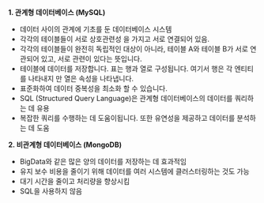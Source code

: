 **1. 관계형 데이터베이스 (MySQL)**

- 데이터 사이의 관계에 기초를 둔 데이터베이스 시스템
- 각각의 테이블들이 서로 상호관련성 을 가지고 서로 연결되어 있음.
- 각각의 테이블들이 완전히 독립적인 대상이 아니라, 테이블 A와 테이블 B가 서로 연관되어 있고, 서로 관련이 있다는 뜻입니다.
- 테이블에 데이터를 저장합니다. 표는 행과 열로 구성됩니다. 여기서 행은 각 엔티티를 나타내지 만 열은 속성을 나타냅니다.
- 표준화하여 데이터 중복성을 최소화 할 수 있습니다.
- SQL (Structured Query Language)은 관계형 데이터베이스의 데이터를 쿼리하는 데 유용
- 복잡한 쿼리를 수행하는 데 도움이됩니다. 또한 유연성을 제공하고 데이터를 분석하는 데 도움

**2. 비관계형 데이터베이스 (MongoDB)**

- BigData와 같은 많은 양의 데이터를 저장하는 데 효과적임
- 유지 보수 비용을 줄이기 위해 데이터를 여러 시스템에 클러스터링하는 것도 가능
- 대기 시간을 줄이고 처리량을 향상시킴
- SQL을 사용하지 않음
